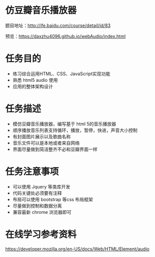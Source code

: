 # 仿豆瓣音乐播放器
题目地址：http://ife.baidu.com/course/detail/id/83

预览：https://daxzhu4096.github.io/webAudio/index.html

# 任务目的
* 练习综合运用HTML、CSS、JavaScript实现功能
* 熟悉 html5 audio 使用
* 应用的整体架构设计
# 任务描述
* 模仿豆瓣音乐播放器，编写基于 html 5的音乐播放器
* 顺序播放音乐列表支持循环，播放，暂停，快进，声音大小控制
* 有封面图片展示以及歌曲名称
* 音乐文件可以是本地或者来自网络
* 界面尽量做到简洁整齐不必和豆瓣界面一样

# 任务注意事项
* 可以使用 Jquery 等类库开发
* 代码关键处必须要有注释
* 布局可以使用 bootstrap 等css 布局框架
* 尽量做到控制和数据分离
* 兼容最新 chrome 浏览器即可

# 在线学习参考资料
https://developer.mozilla.org/en-US/docs/Web/HTML/Element/audio
